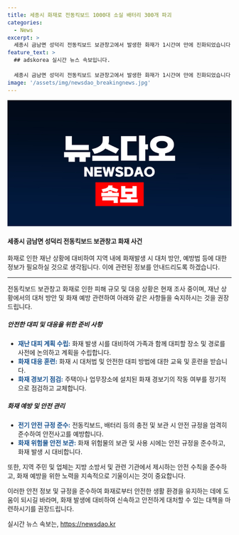 ```yaml
---
title: 세종시 화재로 전동킥보드 1000대 소실 배터리 300개 파괴
categories:
  - News
excerpt: >
  세종시 금남면 성덕리 전동킥보드 보관창고에서 발생한 화재가 1시간여 만에 진화되었습니다. 화재로 건물 1동과 전동킥보드 약 1000대, 배터리 300개가 불에 탔지만 인명피해는 없었고, 소방당국과 경찰이 불을 껐습니다. 경찰과 소방당국은 피해 규모와 화재 원인을 조사 중입니다.
feature_text: >
  ## adskorea 실시간 뉴스 속보입니다.

  세종시 금남면 성덕리 전동킥보드 보관창고에서 발생한 화재가 1시간여 만에 진화되었습니다. 화재로 건물 1동과 전동킥보드 약 1000대, 배터리 300개가 불에 탔지만 인명피해는 없었고, 소방당국과 경찰이 불을 껐습니다. 경찰과 소방당국은 피해 규모와 화재 원인을 조사 중입니다.
image: '/assets/img/newsdao_breakingnews.jpg'
---
```


<p><img src="/assets/img/newsdao_breakingnews.jpg" alt="adskorea 속보" /></p>

<h4>세종시 금남면 성덕리 전동킥보드 보관창고 화재 사건</h4>

<p>화재로 인한 재난 상황에 대비하여 지역 내에 화재발생 시 대처 방안, 예방법 등에 대한 정보가 필요하실 것으로 생각됩니다. 이에 관련된 정보를 안내드리도록 하겠습니다.</p>

<hr />

<p>전동킥보드 보관창고 화재로 인한 피해 규모 및 대응 상황은 현재 조사 중이며, 재난 상황에서의 대처 방안 및 화재 예방 관련하여 아래와 같은 사항들을 숙지하시는 것을 권장드립니다.</p>

<h5>안전한 대피 및 대응을 위한 준비 사항</h5>

<ul>
<li><b><span style="color: #1a5490;">재난 대피 계획 수립:</span></b> 화재 발생 시를 대비하여 가족과 함께 대피할 장소 및 경로를 사전에 논의하고 계획을 수립합니다.</li>
<li><b><span style="color: #1a5490;">화재 대응 훈련:</span></b> 화재 시 대처법 및 안전한 대피 방법에 대한 교육 및 훈련을 받습니다. </li>
<li><b><span style="color: #1a5490;">화재 경보기 점검:</span></b> 주택이나 업무장소에 설치된 화재 경보기의 작동 여부를 정기적으로 점검하고 교체합니다.</li>
</ul>

<h5>화재 예방 및 안전 관리</h5>

<ul>
<li><b><span style="color: #1a5490;">전기 안전 규정 준수:</span></b> 전동킥보드, 배터리 등의 충전 및 보관 시 안전 규정을 엄격히 준수하여 안전사고를 예방합니다.</li>
<li><b><span style="color: #1a5490;">화재 위험물 안전 보관:</span></b> 화재 위험물의 보관 및 사용 시에는 안전 규정을 준수하고, 화재 발생 시 대비합니다.</li>
</ul>

<p>또한, 지역 주민 및 업체는 지방 소방서 및 관련 기관에서 제시하는 안전 수칙을 준수하고, 화재 예방을 위한 노력을 지속적으로 기울이시는 것이 중요합니다.</p>

<p>이러한 안전 정보 및 규정을 준수하여 화재로부터 안전한 생활 환경을 유지하는 데에 도움이 되시길 바라며, 화재 발생에 대비하여 신속하고 안전하게 대처할 수 있는 대책을 마련하시기를 권장드립니다.</p>
실시간 뉴스 속보는, <a href="https://newsdao.kr" rel="dofollow">https://newsdao.kr</a>


